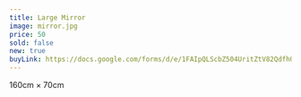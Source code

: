 ```yaml
---
title: Large Mirror
image: mirror.jpg
price: 50
sold: false
new: true
buyLink: https://docs.google.com/forms/d/e/1FAIpQLScbZ504UritZtV82QdfhQuVMZgGHU2o9nqQIv8dhNlFesLBEw/viewform?entry.1902462749=Mirror
---
```


160cm &times; 70cm